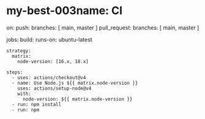# my-best-003name: CI

on:
  push:
    branches: [ main, master ]
  pull_request:
    branches: [ main, master ]

jobs:
  build:
    runs-on: ubuntu-latest

    strategy:
      matrix:
        node-version: [16.x, 18.x]

    steps:
      - uses: actions/checkout@v4
      - name: Use Node.js ${{ matrix.node-version }}
        uses: actions/setup-node@v4
        with:
          node-version: ${{ matrix.node-version }}
      - run: npm install
      - run: npm 
